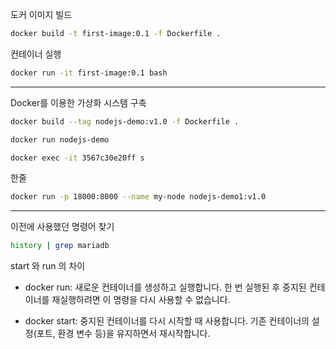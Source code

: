 도커 이미지 빌드

```sh
docker build -t first-image:0.1 -f Dockerfile .
```

컨테이너 실행

```sh
docker run -it first-image:0.1 bash
```

------

Docker를 이용한 가상화 시스템 구축

```sh
docker build --tag nodejs-demo:v1.0 -f Dockerfile .
```

 ```sh
docker run nodejs-demo 
 ```

```sh
docker exec -it 3567c30e20ff s
```

한줄

```sh
docker run -p 18000:8000 --name my-node nodejs-demo1:v1.0
```

------

이전에 사용했던 명령어 찾기

```sh
history | grep mariadb
```

start 와 run 의 차이	

* docker run: 새로운 컨테이너를 생성하고 실행합니다. 한 번 실행된 후 중지된 컨테이너를 재실행하려면 이 명령을 다시 사용할 수 없습니다.

* docker start: 중지된 컨테이너를 다시 시작할 때 사용합니다. 기존 컨테이너의 설정(포트, 환경 변수 등)을 유지하면서 재시작합니다.

